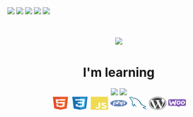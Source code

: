 
<div>
<a href="https://www.facebook.com/rafael.merlotto" target="_blank"><img src="https://img.icons8.com/fluency/48/undefined/facebook-new.png" width="30px"/></a>
<a href="https://www.instagram.com/rafaelmerlotto" target="_blank"><img src="https://img.icons8.com/fluency/48/undefined/instagram-new.png" width="30px"/></a>
<a href="https://github.com/rafaelmerlotto" target="_blank"><img src="https://img.icons8.com/fluency/48/000000/github.png" width="30px"/></a>
<a href="https://www.linkedin.com/in/rafael-merlotto-715266101/" target="_blank"><img src="https://img.icons8.com/fluency/48/000000/linkedin.png" width="30px"/></a>
<a href="mailto:rafaelmerlotto@gmail.com" target="_blank"><img src="https://img.icons8.com/fluency/48/undefined/gmail.png" width="30px"/></a>

<h1  align="center"> <img src="https://img.icons8.com/fluency/48/000000/source-code.png"/></h1>
</div>
<div>
  <h1  align="center"> I'm learning</h1>
</div>
<div align="center" >
<img src="https://img.icons8.com/nolan/96/down3--v2.png"/>
<img src="https://img.icons8.com/nolan/96/down2--v2.png"/>
</div>

<div align="center" >
<img align="center" alt="Rafa-HTML" height="30" width="40" src="https://raw.githubusercontent.com/devicons/devicon/master/icons/html5/html5-original.svg">
<img align="center" alt="Rafa-CSS" height="30" width="40" src="https://raw.githubusercontent.com/devicons/devicon/master/icons/css3/css3-original.svg">
<img align="center" alt="Rafa-Js" height="30" width="40" src="https://raw.githubusercontent.com/devicons/devicon/master/icons/javascript/javascript-plain.svg">
<img align="center" alt="Rafa-Js" height="30" width="40" src="https://raw.githubusercontent.com/devicons/devicon/master/icons/php/php-plain.svg">
<img align="center" alt="Rafa-Js" height="30" width="40" src="https://raw.githubusercontent.com/devicons/devicon/master/icons/mysql/mysql-plain.svg">
<img align="center" alt="Rafa-Js" height="30" width="40" src="https://raw.githubusercontent.com/devicons/devicon/master/icons/wordpress/wordpress-plain.svg">
<img align="center" alt="Rafa-Js" height="30" width="40" src="https://raw.githubusercontent.com/devicons/devicon/master/icons/woocommerce/woocommerce-original.svg">
</div>
